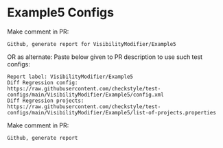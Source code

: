 # Example5 Configs
Make comment in PR:
```
Github, generate report for VisibilityModifier/Example5
```
OR as alternate:
Paste below given to PR description to use such test configs:
```
Report label: VisibilityModifier/Example5
Diff Regression config: https://raw.githubusercontent.com/checkstyle/test-configs/main/VisibilityModifier/Example5/config.xml
Diff Regression projects: https://raw.githubusercontent.com/checkstyle/test-configs/main/VisibilityModifier/Example5/list-of-projects.properties
```
Make comment in PR:
```
Github, generate report
```
